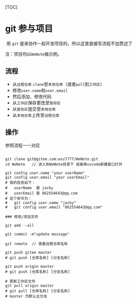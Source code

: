 [TOC]

# git 参与项目

​	用 `git` 是来协作一起开发项目的，所以这里直接写流程不加赘述了

注：项目均以`WeNote`做示例。

## 流程

- 从`远程仓库` `clone`至`本地仓库`（或者`pull`到`工作区`）
- 修改`user.name`和`user.email`
- 然后添加、修改代码
- 从`工作区`保存更改至`暂存区`
- 从`暂存区`提交至`本地仓库`
- 从`本地仓库`上传至`远程仓库`



## 操作

参照流程一一对应

```

git clone git@gitee.com:wsz7777/WeNote.git
cd WeNote	// 进入到WeNote目录下 或者用vscode新建窗口打开

git config user.name "your userName"
git config user.email "your userEmail"
# 我的信息如下：
#	userName  是 jacky
#	userEmail 是 862554643@qq.com
# 这个命令为：
#	git config user.name "jacky"
#	git config user.email "862554643@qq.com"

### 修改/添加文件

git add --all

git commit -m"update message"

git remote	// 查看远程仓库名称

git push gitee master
# git push [仓库名称] [分支名称]

git push origin master
# git push [仓库名称] [分支名称]

# 更新工作区文件
git pull origin master
# git pull [仓库名称] [分支名称]
# master 为默认主分支
```

